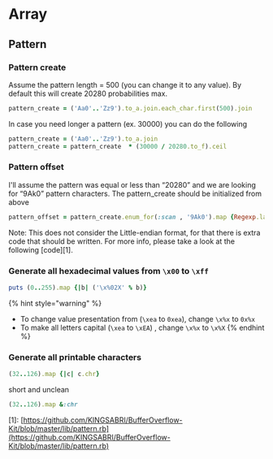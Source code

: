 # Array

## Pattern

### Pattern create

Assume the pattern length = 500 \(you can change it to any value\). By default this will create 20280 probabilities max.

```ruby
pattern_create = ('Aa0'..'Zz9').to_a.join.each_char.first(500).join
```

In case you need longer a pattern \(ex. 30000\) you can do the following

```ruby
pattern_create = ('Aa0'..'Zz9').to_a.join
pattern_create = pattern_create  * (30000 / 20280.to_f).ceil
```

### Pattern offset

I'll assume the pattern was equal or less than “20280” and we are looking for “9Ak0” pattern characters. The pattern\_create should be initialized from above

```ruby
pattern_offset = pattern_create.enum_for(:scan , '9Ak0').map {Regexp.last_match.begin(0)}
```

Note: This does not consider the Little-endian format, for that there is extra code that should be written. For more info, please take a look at the following \[code\]\[1\].

### Generate all hexadecimal values from `\x00` to `\xff`

```ruby
puts (0..255).map {|b| ('\x%02X' % b)}
```

{% hint style="warning" %}
* To change value presentation from \(`\xea` to `0xea`\), change `\x%x` to `0x%x`
* To make all letters capital \(`\xea` to `\xEA`\) , change `\x%x` to `\x%X`
{% endhint %}

### Generate all printable characters

```ruby
(32..126).map {|c| c.chr}
```

short and unclean

```ruby
(32..126).map &:chr
```

\[1\]: [https://github.com/KINGSABRI/BufferOverflow-Kit/blob/master/lib/pattern.rb](https://github.com/KINGSABRI/BufferOverflow-Kit/blob/master/lib/pattern.rb)

